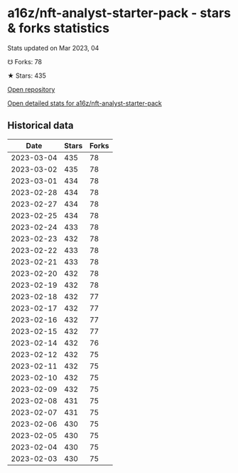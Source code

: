 # a16z/nft-analyst-starter-pack - stars & forks statistics

Stats updated on Mar 2023, 04

☋ Forks: 78

★ Stars: 435

[Open repository](https://github.com/a16z/nft-analyst-starter-pack)

[Open detailed stats for a16z/nft-analyst-starter-pack](https://reviewgithub.com/rep/a16z/nft-analyst-starter-pack)

## Historical data
| Date | Stars | Forks |
|------|-------|-------|
| 2023-03-04 | 435 | 78 | 
| 2023-03-02 | 435 | 78 | 
| 2023-03-01 | 434 | 78 | 
| 2023-02-28 | 434 | 78 | 
| 2023-02-27 | 434 | 78 | 
| 2023-02-25 | 434 | 78 | 
| 2023-02-24 | 433 | 78 | 
| 2023-02-23 | 432 | 78 | 
| 2023-02-22 | 433 | 78 | 
| 2023-02-21 | 433 | 78 | 
| 2023-02-20 | 432 | 78 | 
| 2023-02-19 | 432 | 78 | 
| 2023-02-18 | 432 | 77 | 
| 2023-02-17 | 432 | 77 | 
| 2023-02-16 | 432 | 77 | 
| 2023-02-15 | 432 | 77 | 
| 2023-02-14 | 432 | 76 | 
| 2023-02-12 | 432 | 75 | 
| 2023-02-11 | 432 | 75 | 
| 2023-02-10 | 432 | 75 | 
| 2023-02-09 | 432 | 75 | 
| 2023-02-08 | 431 | 75 | 
| 2023-02-07 | 431 | 75 | 
| 2023-02-06 | 430 | 75 | 
| 2023-02-05 | 430 | 75 | 
| 2023-02-04 | 430 | 75 | 
| 2023-02-03 | 430 | 75 | 

